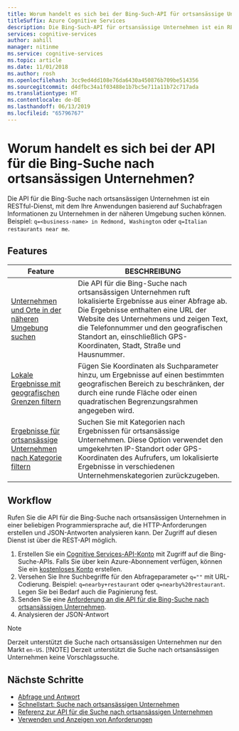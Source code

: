 ```yaml
---
title: Worum handelt es sich bei der Bing-Such-API für ortsansässige Unternehmen? | Microsoft-Dokumentation
titleSuffix: Azure Cognitive Services
description: Die Bing-Such-API für ortsansässige Unternehmen ist ein RESTful-Dienst, mit dem Ihre Anwendungen basierend auf Suchabfragen Informationen zu Orten und Unternehmen in der näheren Umgebung suchen können.
services: cognitive-services
author: aahill
manager: nitinme
ms.service: cognitive-services
ms.topic: article
ms.date: 11/01/2018
ms.author: rosh
ms.openlocfilehash: 3cc9ed4dd108e76da6430a450876b709be514356
ms.sourcegitcommit: d4dfbc34a1f03488e1b7bc5e711a11b72c717ada
ms.translationtype: HT
ms.contentlocale: de-DE
ms.lasthandoff: 06/13/2019
ms.locfileid: "65796767"
---
```

# <a name="what-is-bing-local-business-search"></a>Worum handelt es sich bei der API für die Bing-Suche nach ortsansässigen Unternehmen?
Die API für die Bing-Suche nach ortsansässigen Unternehmen ist ein RESTful-Dienst, mit dem Ihre Anwendungen basierend auf Suchabfragen Informationen zu Unternehmen in der näheren Umgebung suchen können. Beispiel: `q=<business-name> in Redmond, Washington` oder `q=Italian restaurants near me`. 

## <a name="features"></a>Features
| Feature | BESCHREIBUNG |  
| -- | -- | 
| [Unternehmen und Orte in der näheren Umgebung suchen](quickstarts/local-quickstart.md) | Die API für die Bing-Suche nach ortsansässigen Unternehmen ruft lokalisierte Ergebnisse aus einer Abfrage ab. Die Ergebnisse enthalten eine URL der Website des Unternehmens und zeigen Text, die Telefonnummer und den geografischen Standort an, einschließlich GPS-Koordinaten, Stadt, Straße und Hausnummer. |  
| [Lokale Ergebnisse mit geografischen Grenzen filtern](specify-geographic-search.md) | Fügen Sie Koordinaten als Suchparameter hinzu, um Ergebnisse auf einen bestimmten geografischen Bereich zu beschränken, der durch eine runde Fläche oder einen quadratischen Begrenzungsrahmen angegeben wird. | 
| [Ergebnisse für ortsansässige Unternehmen nach Kategorie filtern](local-categories.md) | Suchen Sie mit Kategorien nach Ergebnissen für ortsansässige Unternehmen. Diese Option verwendet den umgekehrten IP-Standort oder GPS-Koordinaten des Aufrufers, um lokalisierte Ergebnisse in verschiedenen Unternehmenskategorien zurückzugeben.|

## <a name="workflow"></a>Workflow
Rufen Sie die API für die Bing-Suche nach ortsansässigen Unternehmen in einer beliebigen Programmiersprache auf, die HTTP-Anforderungen erstellen und JSON-Antworten analysieren kann. Der Zugriff auf diesen Dienst ist über die REST-API möglich.
 
1. Erstellen Sie ein [Cognitive Services-API-Konto](https://docs.microsoft.com/azure/cognitive-services/cognitive-services-apis-create-account) mit Zugriff auf die Bing-Suche-APIs. Falls Sie über kein Azure-Abonnement verfügen, können Sie ein [kostenloses Konto](https://azure.microsoft.com/try/cognitive-services/?api=bing-web-search-api) erstellen.   
2. Versehen Sie Ihre Suchbegriffe für den Abfrageparameter `q=""` mit URL-Codierung. Beispiel: `q=nearby+restaurant` oder `q=nearby%20restaurant`. Legen Sie bei Bedarf auch die Paginierung fest. 
3. Senden Sie eine [Anforderung an die API für die Bing-Suche nach ortsansässigen Unternehmen](quickstarts/local-quickstart.md). 
4. Analysieren der JSON-Antwort 

> [!NOTE]
> Derzeit unterstützt die Suche nach ortsansässigen Unternehmen nur den Markt `en-US`. 
> [!NOTE]
> Derzeit unterstützt die Suche nach ortsansässigen Unternehmen keine Vorschlagssuche. 

## <a name="next-steps"></a>Nächste Schritte
- [Abfrage und Antwort](local-search-query-response.md)
- [Schnellstart: Suche nach ortsansässigen Unternehmen](quickstarts/local-quickstart.md)
- [Referenz zur API für die Suche nach ortsansässigen Unternehmen](local-search-reference.md)
- [Verwenden und Anzeigen von Anforderungen](use-display-requirements.md)
